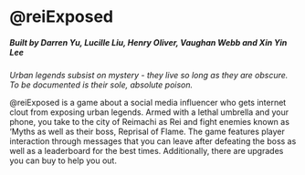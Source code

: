 # @reiExposed
##### Built by Darren Yu, Lucille Liu, Henry Oliver, Vaughan Webb and Xin Yin Lee
_Urban legends subsist on mystery - they live so long as they are obscure. To be documented is their sole, absolute poison._

@reiExposed is a game about a social media influencer who gets internet clout from exposing urban legends. Armed with a lethal umbrella and your phone, you take to the city of Reimachi as Rei and fight enemies known as ‘Myths as well as their boss, Reprisal of Flame. The game features player interaction through messages that you can leave after defeating the boss as well as a leaderboard for the best times. Additionally, there are upgrades you can buy to help you out.
